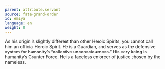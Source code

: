 ```yaml
---
parent: attribute.servant
source: fate-grand-order
id: emiya
language: en
weight: 0
---
```


As his origin is slightly different than other Heroic Spirits, you cannot call him an official Heroic Spirit.
He is a Guardian, and serves as the defensive system for humanity’s
“collective unconsciousness.”
His very being is humanity’s Counter Force. He is a faceless enforcer of justice chosen by the nameless.
